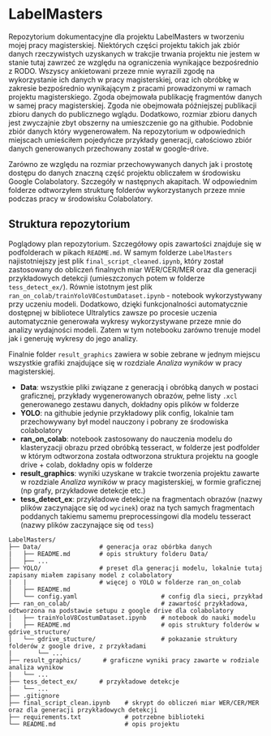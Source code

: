 # LabelMasters

Repozytorium dokumentacyjne dla projektu LabelMasters w tworzeniu mojej pracy magisterskiej. Niektórych części projektu takich jak zbiór danych rzeczywistych uzyskanych w trakcjie trwania projektu nie jestem w stanie tutaj zawrzeć ze względu na ograniczenia wynikające bezpośrednio z RODO. Wszyscy ankietowani przeze mnie wyrazili zgodę na wykorzystanie ich danych w pracy magisterskiej, oraz ich obróbkę w zakresie bezpośrednio wynikającym z pracami prowadzonymi w ramach projektu magisterskiego. Zgoda obejmowała publikację fragmentów danych w samej pracy magisterskiej. Zgoda nie obejmowała późniejszej publikacji zbioru danych do publicznego wglądu. Dodatkowo, rozmiar zbioru danych jest zwyczajnie zbyt obszerny na umieszczenie go na githubie. Podobnie zbiór danych który wygenerowałem. Na repozytorium w odpowiednich miejscach umieściłem pojedyńcze przykłady generacji, całościowo zbiór danych generowanych przechowany został w google-drive. 

Zarówno ze względu na rozmiar przechowywanych danych jak i prostotę dostępu do danych znaczną część projektu obliczałem w środowisku Google Colabolatory. Szczegóły w następnych akapitach. W odpowiednim folderze odtworzyłem strukturę folderów wykorzystanych przeze mnie podczas pracy w środowisku Colabolatory. 

## Struktura repozytorium

Poglądowy plan repozytorium. Szczegółowy opis zawartości znajduje się w podfolderach w pikach `README.md`. W samym folderze `LabelMasters`
najistotniejszy jest plik `final_script_cleaned.ipynb`, który został zastosowany do obliczeń finalnych miar WER/CER/MER oraz dla generacji przykładowych detekcji (umieszczonych potem w folderze `tess_detect_ex/`). Równie istotnym jest plik `ran_on_colab/trainYoloV8CostumDataset.ipynb` - notebook wykorzystywany przy uczeniu modeli. Dodatkowo, dzięki funkcjonalności automatycznie dostępnej w bibliotece Ultralytics zawsze po procesie uczenia automatycznie generowała wykresy wykorzystywane przeze mnie do analizy wydajności modeli. Zatem w tym notebooku zarówno trenuje model jak i generuję wykresy do jego analizy. 

Finalnie folder `result_graphics` zawiera w sobie zebrane w jednym miejscu wszystkie grafiki znajdujące się w rozdziale *Analiza wyników* w pracy magisterskiej. 

- **Data**: wszystkie pliki związane z generacją i obróbką danych w postaci graficznej, przykłady wygenerowanych obrazów, pełne listy `.xcl` generowanego zestawu danych, dokładny opis plików w folderze
- **YOLO**: na githubie jedynie przykładowy plik config, lokalnie tam przechowywany był model nauczony i pobrany ze środowiska colabolatory
- **ran_on_colab**: notebook zastosowany do nauczenia modelu do klasteryzacji obrazu przed obróbką tesseract, w folderze jest podfolder w którym odtworzona została odtworzona struktura projektu na google drive + colab, dokładny opis w folderze
- **result_graphics**: wyniki uzyskane w trakcie tworzenia projektu zawarte w rozdziale *Analiza wyników* w pracy magisterskiej, w formie graficznej (np grafy, przykładowe detekcje etc.)
- **tess_detect_ex**: przykładowe detekcje na fragmentach obrazów (nazwy plików zaczynające się od `wycinek`) oraz na tych samych fragmentach poddanych takiemu samemu preprocessingowi dla modelu tesseract (nazwy plików zaczynające się od `tess`)

```plaintext
LabelMasters/
├── Data/                # generacja oraz obórbka danych
|   ├── README.md        # opis struktury folderu Data/
│   ├── ...
├── YOLO/                # preset dla generacji modelu, lokalnie tutaj zapisany miałem zapisany model z colabolatory
|   |                    # więcej o YOLO w folderze ran_on_colab
│   ├── README.md        
│   └── config.yaml                       # config dla sieci, przykład
├── ran_on_colab/                         # zawartość przykładowa, odtworzona na podstawie setupu z google drive dla colabolatory
│   ├── trainYoloV8CostumDataset.ipynb    # notebook do nauki modelu 
|   ├── README.md                         # opis struktury folderów w gdrive_structure/
|   └── gdrive_stucture/                  # pokazanie struktury folderów z google drive, z przykładami
|       └── ...         
├── result_graphics/      # graficzne wyniki pracy zawarte w rodziale analiza wynikow   
|   └── ... 
├── tess_detect_ex/      # przykładowe detekcje    
|   └── ... 
├── .gitignore            
├── final_script_clean.ipynb    # skrypt do obliczeń miar WER/CER/MER oraz dla generacji przykładowych detekcji
├── requirements.txt            # potrzebne biblioteki
└── README.md                   # opis projektu
```



